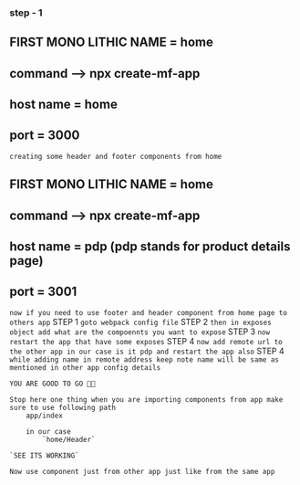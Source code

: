 ### step - 1 

## FIRST MONO LITHIC NAME = home
## command --> npx create-mf-app 
## host name = home
## port = 3000

`creating some header and footer components from home` 



## FIRST MONO LITHIC NAME = home
## command --> npx create-mf-app 
## host name = pdp (pdp stands for product details page)
## port = 3001

`now if you need to use footer and header component from home page to others app`
    STEP 1 `goto webpack config file`
    STEP 2 `then in exposes object add what are the compoennts you want to expose`
    STEP 3 `now restart the app that have some exposes`
    STEP 4 `now add remote url to the other app in our case is it pdp and restart the app also`
    STEP 4 `while adding name in remote address keep note name will be same as mentioned in other app config details`

    YOU ARE GOOD TO GO 👍🏼

    Stop here one thing when you are importing components from app make sure to use following path
        app/index
        
        in our case 
            `home/Header`

    `SEE ITS WORKING`

    Now use component just from other app just like from the same app